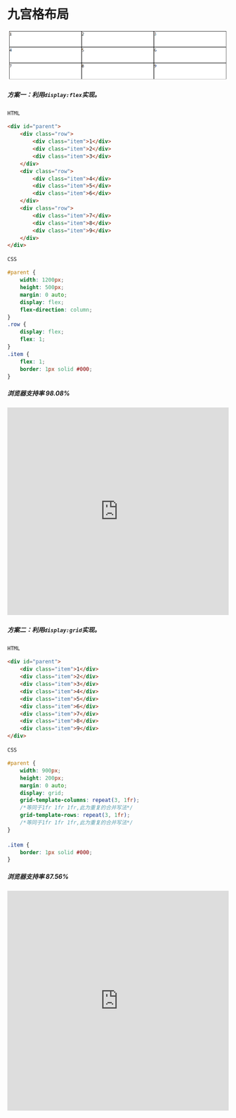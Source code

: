 # <b>九宫格布局</b>

![效果](./../assets/jiu.png)

##### <b>方案一：利用`display:flex`实现。</b>

`HTML`

```html
<div id="parent">
    <div class="row">
        <div class="item">1</div>
        <div class="item">2</div>
        <div class="item">3</div>
    </div>
    <div class="row">
        <div class="item">4</div>
        <div class="item">5</div>
        <div class="item">6</div>
    </div>
    <div class="row">
        <div class="item">7</div>
        <div class="item">8</div>
        <div class="item">9</div>
    </div>
</div>
```

`CSS`
```css
#parent {
    width: 1200px;
    height: 500px;
    margin: 0 auto;
    display: flex;
    flex-direction: column;
}
.row {
    display: flex;
    flex: 1;
}
.item {
    flex: 1;
    border: 1px solid #000;
}
```
##### <b>浏览器支持率 98.08%</b>
<iframe src="https://caniuse.bitsofco.de/embed/index.html?feat=flexbox&amp;periods=future_1,current,past_1,past_2,past_3&amp;accessible-colours=false" frameborder="0" width="100%" height="472px"></iframe>

##### <b>方案二：利用`display:grid`实现。</b>

`HTML`

```html
<div id="parent">
    <div class="item">1</div>
    <div class="item">2</div>
    <div class="item">3</div>
    <div class="item">4</div>
    <div class="item">5</div>
    <div class="item">6</div>
    <div class="item">7</div>
    <div class="item">8</div>
    <div class="item">9</div>
</div>
```

`CSS`
```css
#parent {
    width: 900px;
    height: 200px;
    margin: 0 auto;
    display: grid;
    grid-template-columns: repeat(3, 1fr);
    /*等同于1fr 1fr 1fr,此为重复的合并写法*/
    grid-template-rows: repeat(3, 1fr);
    /*等同于1fr 1fr 1fr,此为重复的合并写法*/
}

.item {
    border: 1px solid #000;
}
```


##### <b>浏览器支持率 87.56%</b>
<iframe src="https://caniuse.bitsofco.de/embed/index.html?feat=css-grid&amp;periods=future_1,current,past_1,past_2,past_3&amp;accessible-colours=false" frameborder="0" width="100%" height="500px"></iframe>

